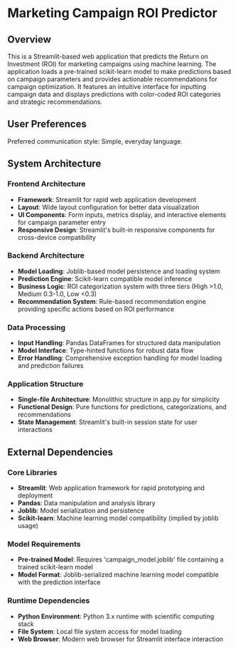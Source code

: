 # Marketing Campaign ROI Predictor

## Overview

This is a Streamlit-based web application that predicts the Return on Investment (ROI) for marketing campaigns using machine learning. The application loads a pre-trained scikit-learn model to make predictions based on campaign parameters and provides actionable recommendations for campaign optimization. It features an intuitive interface for inputting campaign data and displays predictions with color-coded ROI categories and strategic recommendations.

## User Preferences

Preferred communication style: Simple, everyday language.

## System Architecture

### Frontend Architecture
- **Framework**: Streamlit for rapid web application development
- **Layout**: Wide layout configuration for better data visualization
- **UI Components**: Form inputs, metrics display, and interactive elements for campaign parameter entry
- **Responsive Design**: Streamlit's built-in responsive components for cross-device compatibility

### Backend Architecture
- **Model Loading**: Joblib-based model persistence and loading system
- **Prediction Engine**: Scikit-learn compatible model inference
- **Business Logic**: ROI categorization system with three tiers (High >1.0, Medium 0.3-1.0, Low <0.3)
- **Recommendation System**: Rule-based recommendation engine providing specific actions based on ROI performance

### Data Processing
- **Input Handling**: Pandas DataFrames for structured data manipulation
- **Model Interface**: Type-hinted functions for robust data flow
- **Error Handling**: Comprehensive exception handling for model loading and prediction failures

### Application Structure
- **Single-file Architecture**: Monolithic structure in app.py for simplicity
- **Functional Design**: Pure functions for predictions, categorizations, and recommendations
- **State Management**: Streamlit's built-in session state for user interactions

## External Dependencies

### Core Libraries
- **Streamlit**: Web application framework for rapid prototyping and deployment
- **Pandas**: Data manipulation and analysis library
- **Joblib**: Model serialization and persistence
- **Scikit-learn**: Machine learning model compatibility (implied by joblib usage)

### Model Requirements
- **Pre-trained Model**: Requires 'campaign_model.joblib' file containing a trained scikit-learn model
- **Model Format**: Joblib-serialized machine learning model compatible with the prediction interface

### Runtime Dependencies
- **Python Environment**: Python 3.x runtime with scientific computing stack
- **File System**: Local file system access for model loading
- **Web Browser**: Modern web browser for Streamlit interface interaction
